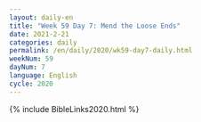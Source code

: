 ```yaml
---
layout: daily-en
title: "Week 59 Day 7: Mend the Loose Ends"
date: 2021-2-21 
categories: daily
permalink: /en/daily/2020/wk59-day7-daily.html
weekNum: 59
dayNum: 7
language: English
cycle: 2020
---
```

{% include BibleLinks2020.html %} 
